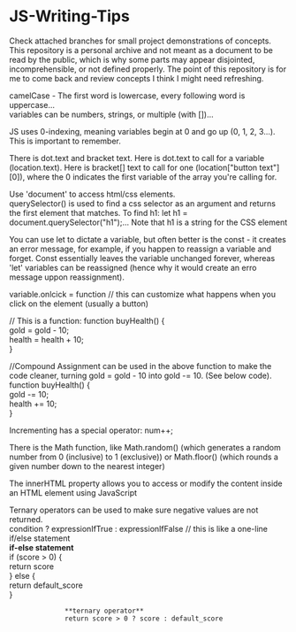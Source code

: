 # JS-Writing-Tips  
Check attached branches for small project demonstrations of concepts.  
This repository is a personal archive and not meant as a document to be read by the public, which is why some parts may appear disjointed, incomprehensible, or not defined properly. The point of this repository is for me to come back and review concepts I think I might need refreshing.  
  
camelCase - The first word is lowercase, every following word is uppercase...  
variables can be numbers, strings, or multiple (with [])...  
  
JS uses 0-indexing, meaning variables begin at 0 and go up (0, 1, 2, 3...). This is important to remember.  
  
There is dot.text and bracket text. Here is dot.text to call for a variable (location.text). Here is bracket[] text to call for one (location["button text"][0]), where the 0 indicates the first variable of the array you're calling for.  
    
Use 'document' to access html/css elements.  
querySelector() is used to find a css selector as an argument and returns the first element that matches. To find h1: let h1 = document.querySelector("h1");... Note that h1 is a string for the CSS element  
  
You can use let to dictate a variable, but often better is the const - it creates an error message, for example, if you happen to reassign a variable and forget. Const essentially leaves the variable unchanged forever, whereas 'let' variables can be reassigned (hence why it would create an erro message uppon reassignment).  

variable.onlcick = function // this can customize what happens when you click on the element (usually a button)  
  
// This is a function:
function buyHealth() {  
  gold = gold - 10;  
  health = health + 10;  
}   
  
//Compound Assignment can be used in the above function to make the code cleaner, turning gold = gold - 10 into gold -= 10. (See below code).  
  function buyHealth() {  
  gold -= 10;  
  health += 10;  
}  
  
Incrementing has a special operator: num++;  
  
There is the Math function, like Math.random() (which generates a random number from 0 (inclusive) to 1 (exclusive)) or Math.floor() (which rounds a given number down to the nearest integer)  
  
The innerHTML property allows you to access or modify the content inside an HTML element using JavaScript  
  
Ternary operators can be used to make sure negative values are not returned.      
    condition ? expressionIfTrue : expressionIfFalse  // this is like a one-line if/else statement     
                 **if-else statement**  
                  if (score > 0) {  
                    return score  
                    } else {  
                    return default_score  
                    }  

                  **ternary operator**  
                  return score > 0 ? score : default_score  
    
    
